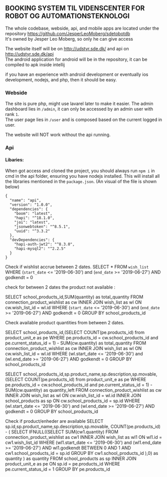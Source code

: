 ## BOOKING SYSTEM TIL VIDENSCENTER FOR ROBOT OG AUTOMATIONSTEKNOLOGI
The whole codebase, webside, api, and mobile apps are located under the repository https://github.com/JesperLeoMoberg/sdetobotdb<br>
It's owned by Jesper Leo Moberg, so only he can give access 

The website itself will be on http://udstyr.sde.dk/ and api on http://udstyr.sde.dk/api<br>
The android application for android will be in the repository, it can be compiled to apk inside intellij

if you have an experience with android development or eventually ios development, nodejs, and php, then it should be easy.
 <br> 


### Webside
 The site is pure php, might use lavarel later to make it easier.
 The admin dashboard lies in `/admin`, it can only be accessed by an admin user with rank `1`.<br>
 The user page lies in `/user` and is composed based on the current logged in user.
 
 The website will NOT work without the api running.
 
 
 ### Api
  #### Libaries: 
  When got access and cloned the project, you should always run `npm i` in cmd in the api folder, ensuring you have nodejs installed.
  This will install all the libraries mentioned in the `package.json`. (An visual of the file is shown below)
 ```
 {
   "name": "api",
   "version": "1.0.0",
   "dependencies": {
     "boom": "latest",
     "hapi": "^18.1.0",
     "joi": "latest",
     "jsonwebtoken": "^8.5.1",
     "uuid": "^3.3.2"
   },
   "devDependencies": {
     "hapi-auth-jwt2": "^8.3.0",
     "hapi-mysql2": "^2.2.5"
   }
 }
 ```

  Check if wishlist accrue between 2 dates.
    SELECT * FROM `wish_list` WHERE (`start_date` <= '2019-06-30') and (`end_date` >= '2019-06-27') AND godkendt = 0
    

check for between 2 dates the product not available :

SELECT school_products_id,SUM(quantity) as total_quantity FROM connection_product_wishlist as cw
INNER JOIN wish_list as wl ON cw.wish_list_id = wl.id
WHERE (`start_date` <= '2019-06-30') and (`end_date` >= '2019-06-27') AND godkendt = 0
GROUP BY school_products_id
 

Check available product quantities from between 2 dates.

SELECT school_products_id,(SELECT COUNT(pe.products_id) from product_unit_e as pe WHERE pe.products_id = cw.school_products_id and pe.current_status_id = 1) - SUM(cw.quantity) as total_quantity FROM connection_product_wishlist as cw
INNER JOIN wish_list as wl ON cw.wish_list_id = wl.id
WHERE (wl.start_date <= '2019-06-30') and (wl.end_date >= '2019-06-27') AND godkendt = 0
GROUP BY school_products_id

SELECT school_products_id,sp.product_name,sp.description,sp.movable,(SELECT COUNT(pe.products_id) from product_unit_e as pe WHERE pe.products_id = cw.school_products_id and pe.current_status_id = 1) - SUM(cw.quantity) as quantity_left FROM connection_product_wishlist as cw
         INNER JOIN wish_list as wl ON cw.wish_list_id = wl.id
         INNER JOIN school_products as sp ON cw.school_products_id = sp.id
         WHERE (wl.start_date <= '2019-06-30') and (wl.end_date >= '2019-06-27') AND godkendt = 0
         GROUP BY school_products_id



 Check if product/enheder are available
SELECT sp.id,sp.product_name,sp.description,sp.movable, COUNT(pe.products_id) -
(
SELECT IFNULL((SELECT SUM(cw1.quantity) FROM connection_product_wishlist as cw1
INNER JOIN wish_list as wl1 ON wl1.id = cw1.wish_list_id
WHERE (wl1.start_date <= '2019-06-30') and (wl1.end_date >= '2019-06-27') AND wl1.godkendt BETWEEN 0 AND 1 AND cw1.school_products_id = sp.id
GROUP BY cw1.school_products_id
),0) as quantity
) as quantity 
FROM school_products as sp
INNER JOIN product_unit_e as pe ON sp.id = pe.products_id 
WHERE 
pe.current_status_id = 1 
GROUP BY pe.products_id


